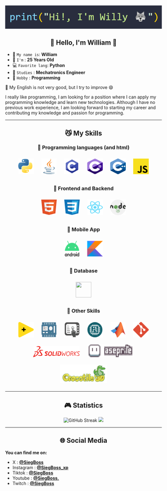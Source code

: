 <p align="center"> <img src="./Assets/Name.png"> </p>   
<h2 align="center">👋 Hello, I'm William 🫡</h2>

* 🫡 `My name is`: **William**
* 🐺 `I'm` : **25 Years Old**
* 💻 `Favorite lang`: **Python**
* 🤖 `Studies` : **Mechatronics Engineer**
* 🌱 `Hobby` : **Programming**
  
😬 My English is not very good, but I try to improve 😄

I really like programming, I am looking for a position where I can apply my programming knowledge and learn new technologies.
Although I have no previous work experience, I am looking forward to starting my career and contributing my knowledge and passion for programming.

-----------------
<h2 align="center"> 😼 My Skills </h2>

<h3 align="center"> 🌱 Programming languages (and html) </h3>

<p align="center">
<img width="50px" height="50px" style="margin: 10px" src="./Assets/Python.svg">
<img width="50px" height="50px" style="margin: 10px" src="./Assets/Java.svg"> 
<img width="50px" height="50px" style="margin: 10px" src="./Assets/C.svg"> 
<img width="50px" height="50px" style="margin: 10px" src="./Assets/C--.svg"> 
<img width="50px" height="50px" style="margin: 10px" src="./Assets/C++.svg"> 
<img width="50px" height="50px" style="margin: 10px" src="./Assets/JavaScript.svg">
</p> 

<h3 align="center"> 🌱 Frontend and Backend </h3>

<p align="center">
<img width="50px" height="50px" style="margin: 10px" src="./Assets/HTML.svg">
<img width="50px" height="50px" style="margin: 10px" src="./Assets/CSS.svg"> 
<img width="50px" height="50px" style="margin: 10px" src="./Assets/React.svg"> 
<img width="50px" height="50px" style="margin: 10px" src="./Assets/Node js.svg">
</p> 

<h3 align="center"> 🌱 Mobile App </h3>

<p align="center">
<img width="50px" height="50px" style="margin: 10px" src="./Assets/Android.svg">
<img width="50px" height="50px" style="margin: 10px" src="./Assets/Kotlin.svg"> 
</p> 

<h3 align="center"> 🌱 Database</h3>

<p align="center">
<img width="50px" height="50px" style="margin: 10px" src="./Assets/SQLite.svg">
</p> 

<h3 align="center"> 🌱 Other Skills </h3>

<p align="center">
<img width="50px" height="50px" style="margin: 10px" src="./Assets/LabView.svg"> 
<img width="50px" height="50px" style="margin: 10px" src="./Assets/PLC.png">
<img width="50px" height="50px" style="margin: 10px" src="./Assets/HMI.jpg"> 
<img width="50px" height="50px" style="margin: 10px" src="./Assets/Microcontrolador.png">
<img width="50px" height="50px" style="margin: 10px" src="./Assets/Matlab.svg">
<img width="50px" height="50px" style="margin: 10px" src="./Assets/Git.svg"> 
<img width="150px" height="35px" style="margin: 10px" src="./Assets/SolidWorks.png"> 
<img width="150px" height="40px" style="margin: 10px" src="./Assets/Aseprite.png">
<img width="150px" height="60px" style="margin: 10px" src="./Assets/Crocotile 3D.png"> 
</p> 

-------------------

<h2 align="center"> 🎮 Statistics </h2>

<p align="center">
<img src="https://github-readme-streak-stats.herokuapp.com?user=SiegBoss&theme=tokyonight-duo&border_radius=20&date_format=j%20M%5B%20Y%5D&card_width=600" alt="GitHub Streak" />
<img src="https://github-readme-stats.vercel.app/api/top-langs/?username=SiegBoss&layout=compact&theme=transparent&border_radius=20" />
</p> 

-------------------
<h2 align="center"> 🌐 Social Media </h2>

**You can find me on:**

- X         : [**@SiegBoss**](https://twitter.com/SiegBoss)
- Instagram : [**@SiegBoss_xp**](https://www.instagram.com/siegboss_xp/)
- Tiktok    : [**@SiegBoss**](https://www.tiktok.com/@siegboss)
- Youtube   : [**@SiegBoss.**](https://www.youtube.com/channel/UCSW3q-yaw-yatKWJ1138Pkw)
- Twitch    : [**@SiegBoss**](https://www.twitch.tv/Siegboss)

